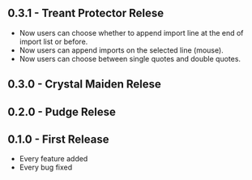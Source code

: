 
## 0.3.1 - Treant Protector Relese
* Now users can choose whether to append import line at the end of import list or before.
* Now users can append imports on the selected line (mouse).
* Now users can choose between single quotes and double quotes.

## 0.3.0 - Crystal Maiden Relese

## 0.2.0 - Pudge Relese

## 0.1.0 - First Release
* Every feature added
* Every bug fixed
